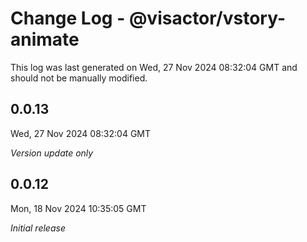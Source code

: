 # Change Log - @visactor/vstory-animate

This log was last generated on Wed, 27 Nov 2024 08:32:04 GMT and should not be manually modified.

## 0.0.13
Wed, 27 Nov 2024 08:32:04 GMT

_Version update only_

## 0.0.12
Mon, 18 Nov 2024 10:35:05 GMT

_Initial release_

